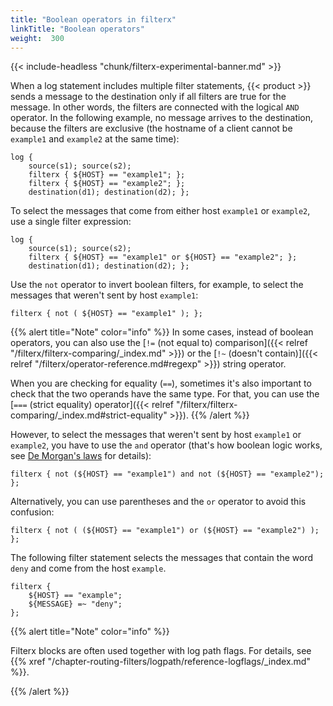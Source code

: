 ```yaml
---
title: "Boolean operators in filterx"
linkTitle: "Boolean operators"
weight:  300
---
```

<!-- This file is under the copyright of Axoflow, and licensed under Apache License 2.0, except for using the Axoflow and AxoSyslog trademarks. -->

{{< include-headless "chunk/filterx-experimental-banner.md" >}}

When a log statement includes multiple filter statements, {{< product >}} sends a message to the destination only if all filters are true for the message. In other words, the filters are connected with the logical `AND` operator. In the following example, no message arrives to the destination, because the filters are exclusive (the hostname of a client cannot be `example1` and `example2` at the same time):

```shell
log {
    source(s1); source(s2);
    filterx { ${HOST} == "example1"; };
    filterx { ${HOST} == "example2"; };
    destination(d1); destination(d2); };
```

To select the messages that come from either host `example1` or `example2`, use a single filter expression:

```shell
log {
    source(s1); source(s2);
    filterx { ${HOST} == "example1" or ${HOST} == "example2"; };
    destination(d1); destination(d2); };
```

Use the `not` operator to invert boolean filters, for example, to select the messages that weren't sent by host `example1`:

```shell
filterx { not ( ${HOST} == "example1" ); };
```

{{% alert title="Note" color="info" %}}
In some cases, instead of boolean operators, you can also use the [`!=` (not equal to) comparison]({{< relref "/filterx/filterx-comparing/_index.md" >}}) or the [`!~` (doesn't contain)]({{< relref "/filterx/operator-reference.md#regexp" >}}) string operator.

When you are checking for equality (`==`), sometimes it's also important to check that the two operands have the same type. For that, you can use the [`===` (strict equality) operator]({{< relref "/filterx/filterx-comparing/_index.md#strict-equality" >}}).
{{% /alert %}}

However, to select the messages that weren't sent by host `example1` or `example2`, you have to use the `and` operator (that's how boolean logic works, see [De Morgan's laws](https://en.wikipedia.org/wiki/De_Morgan%27s_laws) for details):

```shell
filterx { not (${HOST} == "example1") and not (${HOST} == "example2"); };
```

Alternatively, you can use parentheses and the `or` operator to avoid this confusion:

```shell
filterx { not ( (${HOST} == "example1") or (${HOST} == "example2") ); };
```

The following filter statement selects the messages that contain the word `deny` and come from the host `example`.

```shell
filterx {
    ${HOST} == "example";
    ${MESSAGE} =~ "deny";
};
```

{{% alert title="Note" color="info" %}}

Filterx blocks are often used together with log path flags. For details, see {{% xref "/chapter-routing-filters/logpath/reference-logflags/_index.md" %}}.

{{% /alert %}}
